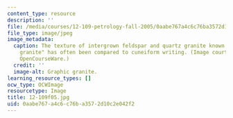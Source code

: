 ```yaml
---
content_type: resource
description: ''
file: /media/courses/12-109-petrology-fall-2005/0aabe767a4c6c76ba3572d10c2e042f2_12-109f05.jpg
file_type: image/jpeg
image_metadata:
  caption: The texture of intergrown feldspar and quartz granite known as "graphic
    granite" has often been compared to cuneiform writing. (Image courtesy of MIT
    OpenCourseWare.)
  credit: ''
  image-alt: Graphic granite.
learning_resource_types: []
ocw_type: OCWImage
resourcetype: Image
title: 12-109f05.jpg
uid: 0aabe767-a4c6-c76b-a357-2d10c2e042f2
---
```


